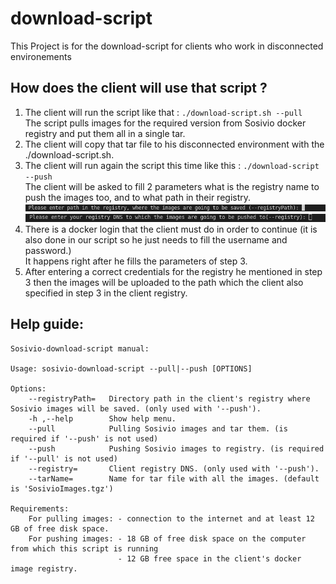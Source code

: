 # download-script

This Project is for the download-script for clients who work in disconnected environements

## How does the client will use that script ?

1. The client will run the script like that : `./download-script.sh --pull`  
The script pulls images for the required version from Sosivio docker registry and put them all in a single tar.  
2. The client will copy that tar file to his disconnected environment with the ./download-script.sh.  
3. The client will run again the script this time like this : `./download-script --push`  
The client will be asked to fill 2 parameters what is the registry name to push the images too, and to what path in their registry.  
![registry](./pictures/image1.png)  
![registryPath](./pictures/image2.png)  
4. There is a docker login that the client must do in order to continue (it is also done in our script so he just needs to fill the username and password.)  
It happens right after he fills the parameters of step 3.
5. After entering a correct credentials for the registry he mentioned in step 3 then the images will be uploaded to the path which the client also specified in step 3 in the client registry.


## Help guide:
```
Sosivio-download-script manual:

Usage: sosivio-download-script --pull|--push [OPTIONS] 

Options: 
    --registryPath=   Directory path in the client's registry where Sosivio images will be saved. (only used with '--push').
    -h ,--help        Show help menu.
    --pull            Pulling Sosivio images and tar them. (is required if '--push' is not used)
    --push            Pushing Sosivio images to registry. (is required if '--pull' is not used)
    --registry=       Client registry DNS. (only used with '--push').
    --tarName=        Name for tar file with all the images. (default is 'SosivioImages.tgz')

Requirements:
    For pulling images: - connection to the internet and at least 12 GB of free disk space.
    For pushing images: - 18 GB of free disk space on the computer from which this script is running
                        - 12 GB free space in the client's docker image registry.
                        
```
